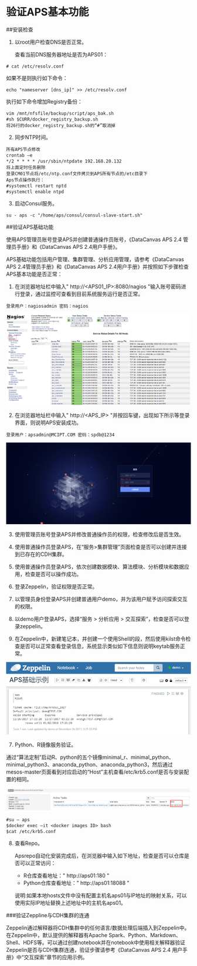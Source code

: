 #  验证APS基本功能
##安装检查
1. 以root用户检查DNS是否正常。

   查看当前DNS服务器地址是否为APS01：
 ```
 # cat /etc/resolv.conf
 ```

 如果不是则执行如下命令：
 ```
 echo "nameserver [dns_ip]" >> /etc/resolv.conf
 ```
 
 执行如下命令增加Registry备份：

 ```
 vim /mnt/nfsfile/backup/script/aps_bak.sh
 #sh $CURR/docker_registry_backup.sh
 将26行的docker_registry_backup.sh的“#”取消掉
 ```
2. 同步NTP时间。

 ```
 所有APS节点修改
 crontab –e
 */2 * * * * /usr/sbin/ntpdate 192.168.20.132 
 将上面定时任务删除
 登录CM01节点将/etc/ntp.conf文件拷贝到APS所有节点的/etc目录下
 Aps节点操作执行：
 #systemctl restart nptd
 #systemctl enable ntpd
 ```
 
3. 启动Consul服务。
```
su - aps -c "/home/aps/consul/consul-slave-start.sh"
```

##验证APS基础功能

使用APS管理员账号登录APS并创建普通操作员账号，《DataCanvas APS 2.4 管理员手册》和《DataCanvas APS 2.4用户手册》。

APS基础功能包括用户管理、集群管理、分析应用管理，请参考《DataCanvas APS 2.4管理员手册》和《DataCanvas APS 2.4用户手册》并按照如下步骤检查APS基本功能是否正常：

1. 在浏览器地址栏中输入" http://&lt;APS01_IP&gt;:8080/nagios "输入账号密码进行登录，通过监控可查看到目前系统服务运行是否正常。

 ```
 登录用户：nagiosadmin 密码：nagios
 ``` 

 ![](/install_guide/fig/fig_11.png)

2. 在浏览器地址栏中输入" http://&lt;APS_IP> "并按回车键，出现如下所示等登录界面，则说明APS安装成功。

 ```
 登录用户：apsadmin@MCIPT.COM 密码：spdb@1234
 ```

 ![](/install_guide/fig/fig_12.png)
   
3. 使用管理员账号登录APS并修改普通操作员的权限，检查修改后是否生效。

4. 使用普通操作员登录APS，在“服务>集群管理”页面检查是否可以创建并连接到已存在的CDH集群。

5. 使用普通操作员登录APS，依次创建数据模块、算法模块、分析模块和数据应用，检查是否可以操作成功。

6. 登录Zeppelin，验证权限是否正常。

 1. 以管理员身份登录APS并创建普通用户demo，并为该用户赋予访问探索交互的权限。
 
 2. 以demo用户登录APS，选择“服务 > 分析应用 > 交互探索”，检查是否可以登录zeppelin。
 
 3. 在Zeppelin中，新建笔记本，并创建一个使用Shell的段，然后使用kilst命令检查是否可以正常查看登录信息，系统显示类似如下信息则说明keytab服务正常。
 
 ![](/install_guide/fig/fig_13.png)
 
7. Python、R镜像服务验证。

 通过“算法定制”启动R、python的五个镜像minimal_r、minimal_python、minimal_python3、anaconda_python、anaconda_python3，然后通过mesos-master页面看到对应启动的“Host”主机查看/etc/krb5.conf是否与安装配置的相同。
 
 ![](/install_guide/fig/fig_14.png)

   ``` 
   #su – aps
   $docker exec –it <docker images ID> bash
   $cat /etc/krb5.conf
   ```
 
8. 查看Repo。

   Apsrepo自动化安装完成后，在浏览器中输入如下地址，检查是否可以仓库是否可以正常访问：

   * R仓库查看地址：" http://aps01:180 "
   * Python仓库查看地址：" http://aps01:18088 "

   说明:如果本地hosts文件中没有配置主机名aps01与IP地址的映射关系，可以使用实际IP地址替换上述地址中的主机名aps01。

###验证Zeppline与CDH集群的连通

Zeppelin通过解释器将CDH集群中的任何语言/数据处理后端插入到Zeppelin中。在Zeppelin中，默认提供的解释器有Apache Spark、Python、Markdown、Shell、HDFS等。可以通过创建notebook并在notebook中使用相关解释器验证Zeppelin是否与CDH集群连通，验证步骤请参考《DataCanvas APS 2.4 用户手册》中“交互探索”章节的应用示例。


